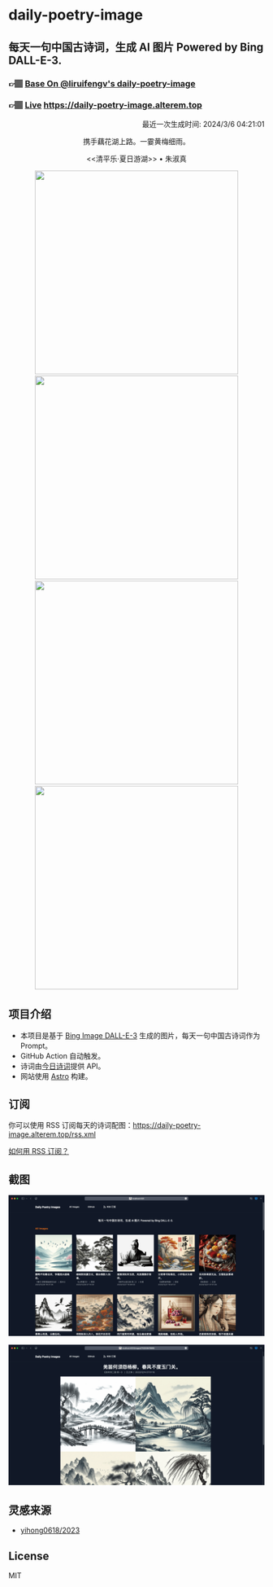 
# daily-poetry-image

## 每天一句中国古诗词，生成 AI 图片 Powered by Bing DALL-E-3.

### 👉🏽 [Base On @liruifengv's daily-poetry-image](https://github.com/liruifengv/daily-poetry-image)

### 👉🏽 [Live](https://daily-poetry-image.alterem.top/) https://daily-poetry-image.alterem.top

<p align="right">
  最近一次生成时间: 2024/3/6 04:21:01
</p>
<p align="center">
携手藕花湖上路。一霎黄梅细雨。
</p>
<p align="center">
<<清平乐·夏日游湖>> • 朱淑真
</p>
<p align="center">
<img src="https://tse2.mm.bing.net/th/id/OIG1.rSggs94CjkXO68L_WOSw" height="400" width="400" />
<img src="https://tse3.mm.bing.net/th/id/OIG1.XdHjvHdqBjz2LqQpTSkW" height="400" width="400" />
<img src="https://tse2.mm.bing.net/th/id/OIG1.NRXriVdCz9bmkxcMrak2" height="400" width="400" />
<img src="https://tse1.mm.bing.net/th/id/OIG1.pSMtBX1FbUwGRRO6rzd5" height="400" width="400" />
</p>

## 项目介绍

-   本项目是基于 [Bing Image DALL-E-3](https://www.bing.com/images/create) 生成的图片，每天一句中国古诗词作为 Prompt。
-   GitHub Action 自动触发。
-   诗词由[今日诗词](https://www.jinrishici.com/)提供 API。
-   网站使用 [Astro](https://astro.build) 构建。

## 订阅

你可以使用 RSS 订阅每天的诗词配图：https://daily-poetry-image.alterem.top/rss.xml

[如何用 RSS 订阅？](https://zhuanlan.zhihu.com/p/55026716)

## 截图

![图片列表](./screenshots/Snipaste_2023-12-28_21-00-26.png)

![图片详情](./screenshots/Snipaste_2023-12-28_21-00-53.png)

## 灵感来源

-   [yihong0618/2023](https://github.com/yihong0618/2023)

## License

MIT
